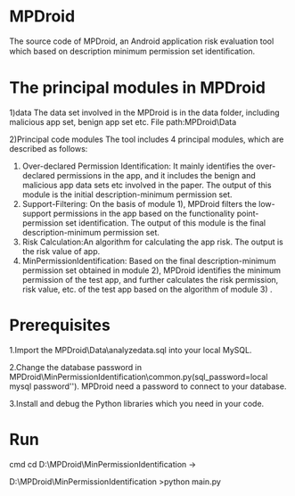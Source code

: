 # MPDroid
The source code of MPDroid, an Android application risk evaluation tool which
based on description minimum permission set identiﬁcation.
# The principal modules in MPDroid
1)data
The data set involved in the MPDroid is in the data folder, including malicious app set, benign app set etc.
File path:MPDroid\Data

2)Principal code modules 
The tool includes 4 principal modules, which are described as follows:
1) Over-declared Permission Identification: It mainly identifies the over-declared permissions in the app, and it includes the benign and malicious app data sets etc involved in the paper. The output of this module is the initial description-minimum permission set.
2) Support-Filtering: On the basis of module 1), MPDroid filters the low-support permissions in the app based on the functionality point-permission set identification. The output of this module is the final description-minimum permission set.
3) Risk Calculation:An algorithm for calculating the app risk. The output is the risk value of app.
4) MinPermissionIdentification: Based on the final description-minimum permission set obtained in module 2), MPDroid identifies the minimum permission of the test app, and further calculates the risk permission, risk value, etc. of the test app based on the algorithm of module 3) .
# Prerequisites
1.Import the MPDroid\Data\analyzedata.sql into your local MySQL.

2.Change the database password in MPDroid\MinPermissionIdentification\common.py(sql_password=local mysql password''). MPDroid need a password to connect to your database.

3.Install and debug the Python libraries which you need in your code.
# Run
cmd cd D:\MPDroid\MinPermissionIdentification ->

D:\MPDroid\MinPermissionIdentification >python main.py
